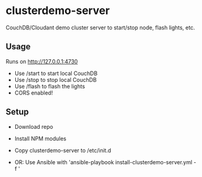 # clusterdemo-server
CouchDB/Cloudant demo cluster server to start/stop node, flash lights, etc.

## Usage
Runs on http://127.0.0.1:4730
* Use /start to start local CouchDB
* Use /stop to stop local CouchDB
* Use /flash to flash the lights
* CORS enabled!

## Setup
* Download repo
* Install NPM modules
* Copy clusterdemo-server to /etc/init.d

* OR: Use Ansible with 'ansible-playbook install-clusterdemo-server.yml -f <NODES>'
